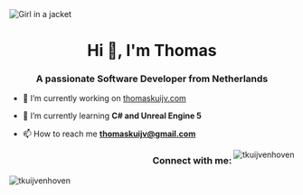 <img src="[https://media.discordapp.net/attachments/1054355603549589557/1054358297693667348/image_29.png?width=1440&height=450](https://media.discordapp.net/attachments/1054355603549589557/1054359654886551552/image_30.png?width=1440&height=496)" alt="Girl in a jacket">

<h1 align="center">Hi 👋, I'm Thomas</h1>
<h3 align="center">A passionate Software Developer from Netherlands</h3>

- 🔭 I’m currently working on [thomaskuijv.com](thomaskuijv.com)

- 🌱 I’m currently learning **C# and Unreal Engine 5**

- 📫 How to reach me **thomaskuijv@gmail.com**

<p><img align="right" src="https://github-readme-stats.vercel.app/api/top-langs?username=tkuijvenhoven&show_icons=true&locale=en&layout=compact" alt="tkuijvenhoven" /></p>

<h3 align="right">Connect with me:</h3>
<p align="right">
</p>


<p><img align="center" src="https://github-readme-stats.vercel.app/api/top-langs?username=tkuijvenhoven&show_icons=true&locale=en&layout=compact" alt="tkuijvenhoven" /></p>
